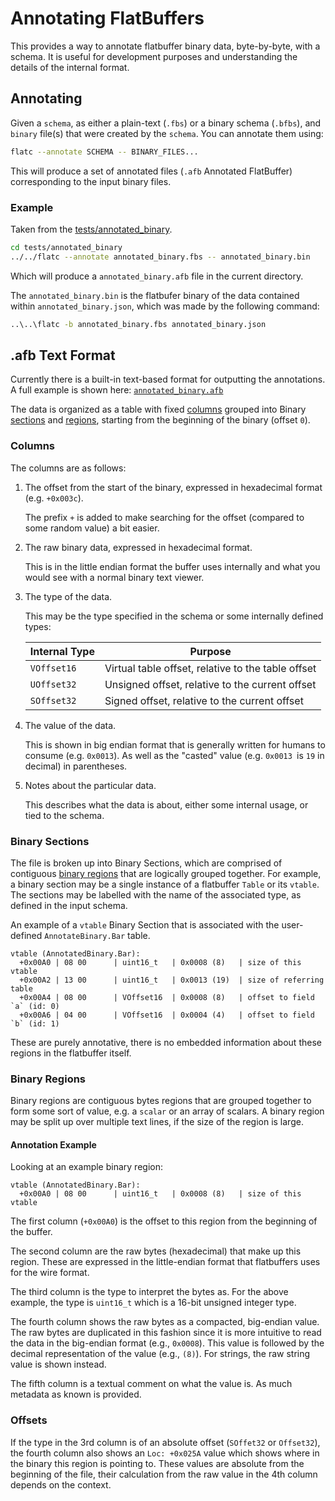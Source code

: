 # Annotating FlatBuffers

This provides a way to annotate flatbuffer binary data, byte-by-byte, with a
schema. It is useful for development purposes and understanding the details of
the internal format.

## Annotating

Given a `schema`, as either a plain-text (`.fbs`) or a binary schema (`.bfbs`),
and `binary` file(s) that were created by the `schema`. You can annotate them
using:

```sh
flatc --annotate SCHEMA -- BINARY_FILES...
```

This will produce a set of annotated files (`.afb` Annotated FlatBuffer)
corresponding to the input binary files.

### Example

Taken from the [tests/annotated_binary](https://github.com/google/flatbuffers/tree/master/tests/annotated_binary).

```sh
cd tests/annotated_binary
../../flatc --annotate annotated_binary.fbs -- annotated_binary.bin
```

Which will produce a `annotated_binary.afb` file in the current directory.

The `annotated_binary.bin` is the flatbufer binary of the data contained within
`annotated_binary.json`, which was made by the following command:

```sh
..\..\flatc -b annotated_binary.fbs annotated_binary.json
```

## .afb Text Format

Currently there is a built-in text-based format for outputting the annotations.
A full example is shown here:
[`annotated_binary.afb`](https://github.com/google/flatbuffers/blob/master/tests/annotated_binary/annotated_binary.afb)

The data is organized as a table with fixed [columns](#columns) grouped into
Binary [sections](#binary-sections) and [regions](#binary-regions), starting
from the beginning of the binary (offset `0`).

### Columns

The columns are as follows:

1. The offset from the start of the binary, expressed in hexadecimal format
   (e.g. `+0x003c`).

    The prefix `+` is added to make searching for the offset (compared to some
    random value) a bit easier.

2. The raw binary data, expressed in hexadecimal format. 
   
    This is in the little endian format the buffer uses internally and what you
    would see with a normal binary text viewer.

3. The type of the data.

    This may be the type specified in the schema or some internally defined
    types:


    | Internal Type | Purpose                                            |
    |---------------|----------------------------------------------------|
    | `VOffset16`   | Virtual table offset, relative to the table offset |
    | `UOffset32`   | Unsigned offset, relative to the current offset    |
    | `SOffset32`   | Signed offset, relative to the current offset      |


4. The value of the data.

    This is shown in big endian format that is generally written for humans to
    consume (e.g. `0x0013`). As well as the "casted" value (e.g. `0x0013 `is
    `19` in decimal) in parentheses.

5. Notes about the particular data.

    This describes what the data is about, either some internal usage, or tied
    to the schema.

### Binary Sections

The file is broken up into Binary Sections, which are comprised of contiguous
[binary regions](#binary-regions) that are logically grouped together. For
example, a binary section may be a single instance of a flatbuffer `Table` or
its `vtable`. The sections may be labelled with the name of the associated type,
as defined in the input schema.

An example of a `vtable` Binary Section that is associated with the user-defined
`AnnotateBinary.Bar` table.

```
vtable (AnnotatedBinary.Bar):
  +0x00A0 | 08 00      | uint16_t   | 0x0008 (8)   | size of this vtable
  +0x00A2 | 13 00      | uint16_t   | 0x0013 (19)  | size of referring table
  +0x00A4 | 08 00      | VOffset16  | 0x0008 (8)   | offset to field `a` (id: 0)
  +0x00A6 | 04 00      | VOffset16  | 0x0004 (4)   | offset to field `b` (id: 1)
```

These are purely annotative, there is no embedded information about these
regions in the flatbuffer itself.

### Binary Regions

Binary regions are contiguous bytes regions that are grouped together to form 
some sort of value, e.g. a `scalar` or an array of scalars. A binary region may
be split up over multiple text lines, if the size of the region is large.

#### Annotation Example

Looking at an example binary region:

```
vtable (AnnotatedBinary.Bar):
  +0x00A0 | 08 00      | uint16_t   | 0x0008 (8)   | size of this vtable
```

The first column (`+0x00A0`) is the offset to this region from the beginning of
the buffer. 

The second column are the raw bytes (hexadecimal) that make up this region.
These are expressed in the little-endian format that flatbuffers uses for the
wire format.

The third column is the type to interpret the bytes as. For the above example,
the type is `uint16_t` which is a 16-bit unsigned integer type.

The fourth column shows the raw bytes as a compacted, big-endian value. The raw
bytes are duplicated in this fashion since it is more intuitive to read the data
in the big-endian format (e.g., `0x0008`). This value is followed by the decimal
representation of the value (e.g., `(8)`). For strings, the raw string value is
shown instead. 

The fifth column is a textual comment on what the value is. As much metadata as
known is provided.

### Offsets

If the type in the 3rd column is of an absolute offset (`SOffet32` or
`Offset32`), the fourth column also shows an `Loc: +0x025A` value which shows
where in the binary this region is pointing to. These values are absolute from
the beginning of the file, their calculation from the raw value in the 4th
column depends on the context.